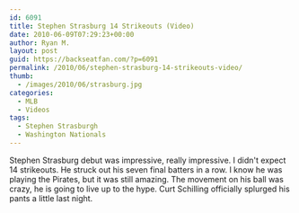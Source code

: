 ```yaml
---
id: 6091
title: Stephen Strasburg 14 Strikeouts (Video)
date: 2010-06-09T07:29:23+00:00
author: Ryan M.
layout: post
guid: https://backseatfan.com/?p=6091
permalink: /2010/06/stephen-strasburg-14-strikeouts-video/
thumb:
  - /images/2010/06/strasburg.jpg
categories:
  - MLB
  - Videos
tags:
  - Stephen Strasburgh
  - Washington Nationals
---
```


<div class="entry">
  <p>
  </p>

  <p>
    Stephen Strasburg debut was impressive, really impressive. I didn't expect 14 strikeouts. He struck out his seven final batters in a row. I know he was playing the Pirates, but it was still amazing. The movement on his ball was crazy, he is going to live up to the hype. Curt Schilling officially splurged his pants a little last night.
  </p>
</div>
